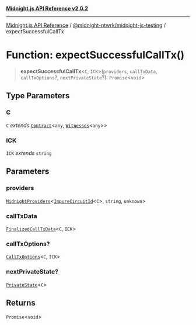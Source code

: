 [**Midnight.js API Reference v2.0.2**](../../../README.md)

***

[Midnight.js API Reference](../../../packages.md) / [@midnight-ntwrk/midnight-js-testing](../README.md) / expectSuccessfulCallTx

# Function: expectSuccessfulCallTx()

> **expectSuccessfulCallTx**\<`C`, `ICK`\>(`providers`, `callTxData`, `callTxOptions`?, `nextPrivateState`?): `Promise`\<`void`\>

## Type Parameters

### C

`C` *extends* [`Contract`](../../midnight-js-types/interfaces/Contract.md)\<`any`, [`Witnesses`](../../midnight-js-types/type-aliases/Witnesses.md)\<`any`\>\>

### ICK

`ICK` *extends* `string`

## Parameters

### providers

[`MidnightProviders`](../../midnight-js-types/interfaces/MidnightProviders.md)\<[`ImpureCircuitId`](../../midnight-js-types/type-aliases/ImpureCircuitId.md)\<`C`\>, `string`, `unknown`\>

### callTxData

[`FinalizedCallTxData`](../../midnight-js-contracts/type-aliases/FinalizedCallTxData.md)\<`C`, `ICK`\>

### callTxOptions?

[`CallTxOptions`](../../midnight-js-contracts/type-aliases/CallTxOptions.md)\<`C`, `ICK`\>

### nextPrivateState?

[`PrivateState`](../../midnight-js-types/type-aliases/PrivateState.md)\<`C`\>

## Returns

`Promise`\<`void`\>
